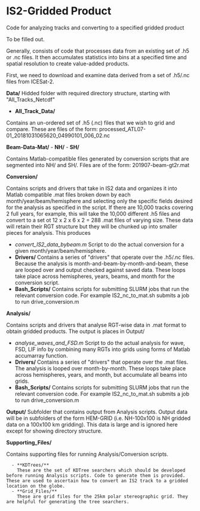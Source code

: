 # IS2-Gridded Product
Code for analyzing tracks and converting to a specified gridded product

To be filled out. 

Generally, consists of code that processes data from an existing set of .h5 or .nc files. It then accumulates statistics into bins at a specified time and spatial resolution to create value-added products. 

First, we need to download and examine data derived from a set of .h5/.nc files from ICESat-2. 

**Data/**
Hidded folder with required directory structure, starting with "All_Tracks_Netcdf"

  - **All_Track_Data/**

Contains an un-ordered set of .h5 (.nc) files that we wish to grid and compare. These are files of the form: processed_ATL07-01_20181031065620_04990101_006_02.nc

**Beam-Data-Mat/**
      - **NH/**
      - **SH/**

Contains Matlab-compatible files generated by conversion scripts that are segmented into NH/ and SH/. Files are of the form: 201907-beam-gt2r.mat

**Conversion/**

Contains scripts and drivers that take in IS2 data and organizes it into Matlab compatible .mat files broken down by each month/year/beam/hemisphere and selecting only the specific fields desired for the analysis as specified in the script. If there are 10,000 tracks covering 2 full years, for example, this will take the 10,000 different .h5 files and convert to a set ot 12 x 2 x 6 x 2 = 288 .mat files of varying size. These data will retain their RGT structure but they will be chunked up into smaller pieces for analysis. This produces 
  
  - _convert_IS2_data_bybeam.m_
      Script to do the actual conversion for a given month/year/beam/hemisphere.
  - **Drivers/**
      Contains a series of "drivers" that operate over the .h5/.nc files. Because the analysis is month-and-beam-by-month-and-beam, these are looped over and output checked against saved data. These          loops take place across hemispheres, years, beams, and month for the conversion script. 
  - **Bash_Scripts/**
      Contains scripts for submitting SLURM jobs that run the relevant conversion code. For example IS2_nc_to_mat.sh submits a job to run drive_conversion.m 


**Analysis/** 

Contains scripts and drivers that analyse RGT-wise data in .mat format to obtain gridded products. The output is places in Output/
  
  - _analyse_waves_and_FSD.m_
      Script to do the actual analysis for wave, FSD, LIF info by combining many RGTs into grids using forms of Matlab accumarray function.
  - **Drivers/**
      Contains a series of "drivers" that operate over the .mat files. The analysis is looped over month-by-month. These loops take place across hemispheres, years, and month, but accumulate all beams into grids. 
  - **Bash_Scripts/**
      Contains scripts for submitting SLURM jobs that run the relevant conversion code. For example IS2_nc_to_mat.sh submits a job to run drive_conversion.m 
 

**Output/**
  Subfolder that contains output from Analysis scripts. Output data will be in subfolders of the form HEM-GRID (i.e. NH-100x100 is NH gridded data on a 100x100 km gridding). This data is large and is ignored here except for showing directory structure. 

**Supporting_Files/**

Contains supporting files for running Analysis/Conversion scripts. 

      - **KDTrees/**
        These are the set of KDTree searchers which should be developed before running Analysis scripts. Code to generate them is provided. These are used to ascertain how to convert an IS2 track to a gridded location on the globe. 
      - **Grid_Files/**
        These are grid files for the 25km polar stereographic grid. They are helpful for generating the tree searchers. 



